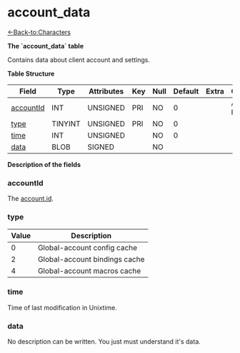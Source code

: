 # account\_data

[<-Back-to:Characters](database-characters)

**The \`account\_data\` table**

Contains data about client account and settings.

**Table Structure**

| Field          | Type    | Attributes | Key | Null | Default | Extra | Comment            |
| -------------- | ------- | ---------- | --- | ---- | ------- | ----- | ------------------ |
| [accountId][1] | INT     | UNSIGNED   | PRI | NO   | 0       |       | Account Identifier |
| [type][2]      | TINYINT | UNSIGNED   | PRI | NO   | 0       |       |                    |
| [time][3]      | INT     | UNSIGNED   |     | NO   | 0       |       |                    |
| [data][4]      | BLOB    | SIGNED     |     | NO   |         |       |                    |

[1]: #accountid
[2]: #type
[3]: #time
[4]: #data

**Description of the fields**

### accountId

The [account.id](account#id).

### type

| Value | Description                   |
| ----- | ----------------------------- |
| 0     | Global-account config cache   |
| 2     | Global-account bindings cache |
| 4     | Global-account macros cache   |

### time

Time of last modification in Unixtime.

### data

No description can be written. You just must understand it's data.
